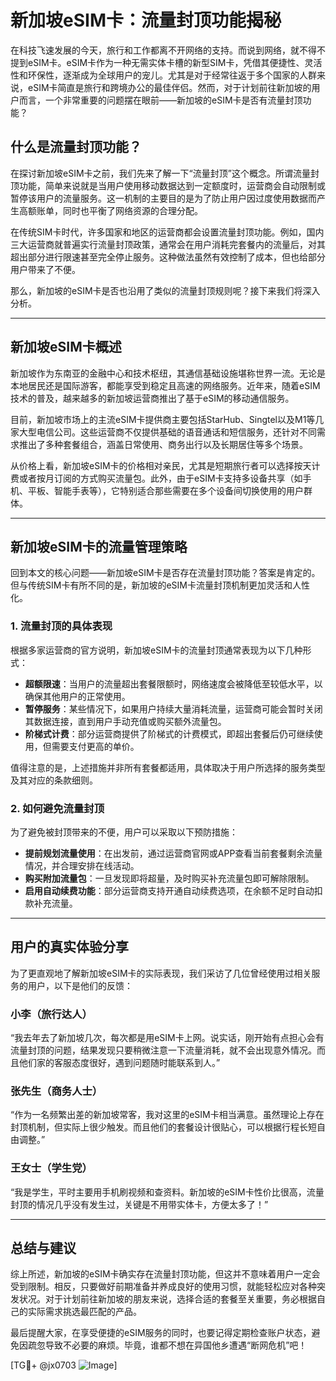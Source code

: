 # 新加坡eSIM卡：流量封顶功能揭秘

在科技飞速发展的今天，旅行和工作都离不开网络的支持。而说到网络，就不得不提到eSIM卡。eSIM卡作为一种无需实体卡槽的新型SIM卡，凭借其便捷性、灵活性和环保性，逐渐成为全球用户的宠儿。尤其是对于经常往返于多个国家的人群来说，eSIM卡简直是旅行和跨境办公的最佳伴侣。然而，对于计划前往新加坡的用户而言，一个非常重要的问题摆在眼前——新加坡的eSIM卡是否有流量封顶功能？

## 什么是流量封顶功能？

在探讨新加坡eSIM卡之前，我们先来了解一下“流量封顶”这个概念。所谓流量封顶功能，简单来说就是当用户使用移动数据达到一定额度时，运营商会自动限制或暂停该用户的流量服务。这一机制的主要目的是为了防止用户因过度使用数据而产生高额账单，同时也平衡了网络资源的合理分配。

在传统SIM卡时代，许多国家和地区的运营商都会设置流量封顶功能。例如，国内三大运营商就普遍实行流量封顶政策，通常会在用户消耗完套餐内的流量后，对其超出部分进行限速甚至完全停止服务。这种做法虽然有效控制了成本，但也给部分用户带来了不便。

那么，新加坡的eSIM卡是否也沿用了类似的流量封顶规则呢？接下来我们将深入分析。

---

## 新加坡eSIM卡概述

新加坡作为东南亚的金融中心和技术枢纽，其通信基础设施堪称世界一流。无论是本地居民还是国际游客，都能享受到稳定且高速的网络服务。近年来，随着eSIM技术的普及，越来越多的新加坡运营商推出了基于eSIM的移动通信服务。

目前，新加坡市场上的主流eSIM卡提供商主要包括StarHub、Singtel以及M1等几家大型电信公司。这些运营商不仅提供基础的语音通话和短信服务，还针对不同需求推出了多种套餐组合，涵盖日常使用、商务出行以及长期居住等多个场景。

从价格上看，新加坡eSIM卡的价格相对亲民，尤其是短期旅行者可以选择按天计费或者按月订阅的方式购买流量包。此外，由于eSIM卡支持多设备共享（如手机、平板、智能手表等），它特别适合那些需要在多个设备间切换使用的用户群体。

---

## 新加坡eSIM卡的流量管理策略

回到本文的核心问题——新加坡eSIM卡是否存在流量封顶功能？答案是肯定的。但与传统SIM卡有所不同的是，新加坡的eSIM卡流量封顶机制更加灵活和人性化。

### 1. **流量封顶的具体表现**
根据多家运营商的官方说明，新加坡eSIM卡的流量封顶通常表现为以下几种形式：
- **超额限速**：当用户的流量超出套餐限额时，网络速度会被降低至较低水平，以确保其他用户的正常使用。
- **暂停服务**：某些情况下，如果用户持续大量消耗流量，运营商可能会暂时关闭其数据连接，直到用户手动充值或购买额外流量包。
- **阶梯式计费**：部分运营商提供了阶梯式的计费模式，即超出套餐后仍可继续使用，但需要支付更高的单价。

值得注意的是，上述措施并非所有套餐都适用，具体取决于用户所选择的服务类型及其对应的条款细则。

### 2. **如何避免流量封顶**
为了避免被封顶带来的不便，用户可以采取以下预防措施：
- **提前规划流量使用**：在出发前，通过运营商官网或APP查看当前套餐剩余流量情况，并合理安排在线活动。
- **购买附加流量包**：一旦发现即将超量，及时购买补充流量包即可解除限制。
- **启用自动续费功能**：部分运营商支持开通自动续费选项，在余额不足时自动扣款补充流量。

---

## 用户的真实体验分享

为了更直观地了解新加坡eSIM卡的实际表现，我们采访了几位曾经使用过相关服务的用户，以下是他们的反馈：

### 小李（旅行达人）
“我去年去了新加坡几次，每次都是用eSIM卡上网。说实话，刚开始有点担心会有流量封顶的问题，结果发现只要稍微注意一下流量消耗，就不会出现意外情况。而且他们家的客服态度很好，遇到问题随时能联系到人。”

### 张先生（商务人士）
“作为一名频繁出差的新加坡常客，我对这里的eSIM卡相当满意。虽然理论上存在封顶机制，但实际上很少触发。而且他们的套餐设计很贴心，可以根据行程长短自由调整。”

### 王女士（学生党）
“我是学生，平时主要用手机刷视频和查资料。新加坡的eSIM卡性价比很高，流量封顶的情况几乎没有发生过，关键是不用带实体卡，方便太多了！”

---

## 总结与建议

综上所述，新加坡的eSIM卡确实存在流量封顶功能，但这并不意味着用户一定会受到限制。相反，只要做好前期准备并养成良好的使用习惯，就能轻松应对各种突发状况。对于计划前往新加坡的朋友来说，选择合适的套餐至关重要，务必根据自己的实际需求挑选最匹配的产品。

最后提醒大家，在享受便捷的eSIM服务的同时，也要记得定期检查账户状态，避免因疏忽导致不必要的麻烦。毕竟，谁都不想在异国他乡遭遇“断网危机”吧！

[TG💪+ @jx0703 ![Image](https://github.com/user-attachments/assets/dbca1d08-cadb-493c-b0ec-ad6f7a83f270)]